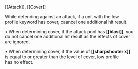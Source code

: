 [[Attack]], [[Cover]]

While defending against an attack, if a unit with the low  
profile keyword has cover, caancel one additional hit result.  

• When determining cover, if the attack pool has **[[blast]]**, you  
do not cancel one additional hit result as the effects of cover  
are ignored.  

• When determining cover, if the value of **[[sharpshooter x]]**  
is equal to or greater than the level of cover, low profile  
has no effect.